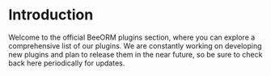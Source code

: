 # Introduction

Welcome to the official BeeORM plugins section, where you can explore a comprehensive list of our plugins. 
We are constantly working on developing new plugins and plan to release them in the near future, so be sure to check back here periodically for updates.